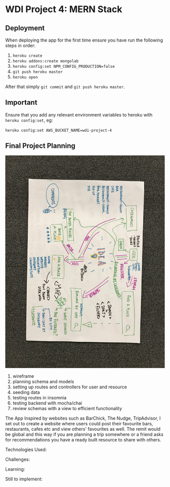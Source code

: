 # WDI Project 4: MERN Stack

## Deployment

When deploying the app for the first time ensure you have run the following steps in order:

1. `heroku create`
1. `heroku addons:create mongolab`
1. `heroku config:set NPM_CONFIG_PRODUCTION=false`
1. `git push heroku master`
1. `heroku open`

After that simply `git commit` and `git push heroku master`.

## Important

Ensure that you add any relevant environment variables to heroku with `heroku config:set`, eg:

`heroku config:set AWS_BUCKET_NAME=wdi-project-4`

<h2>Final Project Planning</h2>

![](planning.JPG)

1. wireframe
2. planning schema and models 
3. setting up routes and controllers for user and resource
4. seeding data
5. testing routes in insomnia
6. testing backend with mocha/chai
7. review schemas with a view to efficient functionality 


The App
Inspired by websites such as BarChick, The Nudge, TripAdvisor, I set out to create a website where users could post their favourite bars, restaurants, cafes etc and view others' favourites as well. The remit would be global and this way if you are planning a trip somewhere or a friend asks for recommendations you have a ready built resource to share with others. 

Technologies Used:


Challenges:


Learning:



Still to implement:



